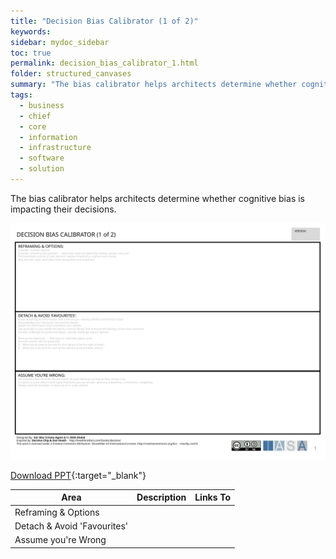 ```yaml
---
title: "Decision Bias Calibrator (1 of 2)"
keywords: 
sidebar: mydoc_sidebar
toc: true
permalink: decision_bias_calibrator_1.html
folder: structured_canvases
summary: "The bias calibrator helps architects determine whether cognitive bias is impacting their decisions."
tags: 
  - business
  - chief
  - core
  - information
  - infrastructure
  - software
  - solution
---
```


The bias calibrator helps architects determine whether cognitive bias is impacting their decisions.

![image001](media/decision_bias_calibrator_1001.svg)

[Download PPT](media/ppt/decision_bias_calibrator_1.ppt){:target="_blank"}

| Area | Description | Links To |
| --- | --- | --- |
| Reframing & Options |   |   |
| Detach & Avoid 'Favourites' |   |   |
| Assume you're Wrong |   |   |